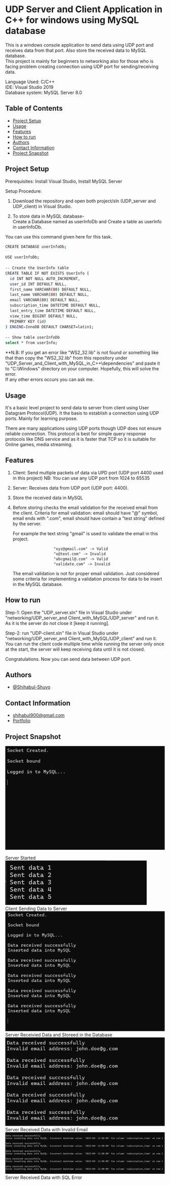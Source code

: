 # UDP Server and Client Application in C++ for windows using MySQL database

This is a windows console application to send data using UDP port and receives data from that port. Also store the received data to MySQL database.  
This project is mainly for beginners to networking also for those who is facing problem creating connection using UDP port for sending/receiving data.
 
Language Used: C/C++  
IDE: Visual Studio 2019  
Database system: MySQL Server 8.0 

## Table of Contents

- [Project Setup](#project-setup)
- [Usage](#usage)
- [Features](#features)
- [How to run](#how-to-run)
- [Authors](#authors)
- [Contact Information](#contact-information)
- [Project Snapshot](#project-snapshot)

## Project Setup

Prerequisites: Install Visual Studio, Install MySQL Server  

Setup Procedure:
1. Download the repository and open both project/sln (UDP_server and UDP_client) in Visual Studio.
  
2. To store data in MySQL database-  
Create a Database named as userInfoDb and Create a table as userInfo in userInfoDb.

You can use this command given here for this task.
```bash
CREATE DATABASE userInfoDb;

USE userInfoDb;

-- Create the UserInfo table
CREATE TABLE IF NOT EXISTS UserInfo (
  id INT NOT NULL AUTO_INCREMENT,
  user_id INT DEFAULT NULL,
  first_name VARCHAR(80) DEFAULT NULL,
  last_name VARCHAR(80) DEFAULT NULL,
  email VARCHAR(80) DEFAULT NULL,
  subscription_time DATETIME DEFAULT NULL,
  last_entry_time DATETIME DEFAULT NULL,
  view_time BIGINT DEFAULT NULL,
  PRIMARY KEY (id)
) ENGINE=InnoDB DEFAULT CHARSET=latin1;

-- Show table userInfoDb
select * from userInfo;
```
**N.B: If you get an error like "WS2_32.lib" is not found or something like that than copy the "WS2_32.lib" from this repository under "UDP_Server_and_Client_with_MySQL_in_C++\dependencies" and paste it to "C:\Windows" directory on your computer. Hopefully, this will solve the error.  
If any other errors occurs you can ask me.

## Usage
It's a basic level project to send data to server from client using User Datagram Protocol(UDP). It the basis to establish a connection using UDP ports. Mainly for learning purpose.

There are many applications using UDP ports though UDP does not ensure reliable connection. This protocol is best for simple query response protocols like DNS service and as it is faster that TCP so it is suitable for Online games, media streaming.

## Features
1. Client: Send multiple packets of data via UPD port (UDP port 4400 used in this project)
NB: You can use any UDP port from 1024 to 65535
2. Server: Receives data from UDP port (UDP port: 4400).
3. Store the received data in MySQL
4. Before storing checks the email validation for the received email from the client.
   Criteria for email validation: email should have "@" symbol, email ends with ".com", 
   email should have contain a "test string" defined by the server.

      For example the text string "gmail" is used to validate the email in this project.
 
                         "xyz@gmail.com" -> Valid 
		                 "x@text.com" -> Invalid 
		                 "abcgmail@.com" -> Valid
		                 "validate.com" -> Invalid
     The email validation is not for proper email validation. Just considered some criteria for implementing a validation process for data to be insert in the MySQL database.  

## How to run 
Step-1: Open the "UDP_server.sln" file in Visual Studio under "networking/UDP_server_and Client_with_MySQL/UDP_server" and run it. As it is the server do not close it [keep it running]. 

Step-2: run "UDP-client.sln" file in Visual Studio under "networking/UDP_server_and Client_with_MySQL/UDP_client" and run it. You can run the client code multiple time while running the server only once at the start, the server will keep receiving data until it is not closed. 

Congratulations. Now you can send data between UDP port.

## Authors  
- [@Shihabul-Shuvo](https://github.com/Shihabul-Shuvo)

## Contact Information  
- [shihabul900@gmail.com](shihabul900@gmail.com)
- [Portfolio](https://shihabul-shuvo.github.io/Portfolio-shihabul/)

## Project Snapshot 
![Server started](https://github.com/Shihabul-Shuvo/Networking/blob/main/UDP_server_and_Client_with_MySQL/Snapshots/server_started.png)

Server Started  
![Client data send](https://github.com/Shihabul-Shuvo/Networking/blob/main/UDP_server_and_Client_with_MySQL/Snapshots/client_data_send.png)  
Client Sending Data to Server  
![Data received from client](https://github.com/Shihabul-Shuvo/Networking/blob/main/UDP_server_and_Client_with_MySQL/Snapshots/data_received_n_stored.png)  
Server Receivied Data and Storeed in the Database  
![Data received but invalid email](https://github.com/Shihabul-Shuvo/Networking/blob/main/UDP_server_and_Client_with_MySQL/Snapshots/data_received_with_invalid_email.png)  
Server Received Data with Invalid Email  
![Data receivec but sql error](https://github.com/Shihabul-Shuvo/Networking/blob/main/UDP_server_and_Client_with_MySQL/Snapshots/data_received_with_sql_error.png)  
Server Received Data with SQL Error  
